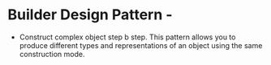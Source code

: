 # Builder Design Pattern -

- Construct complex object step b step. This pattern allows you to produce different types and representations of an object using the same construction mode.
